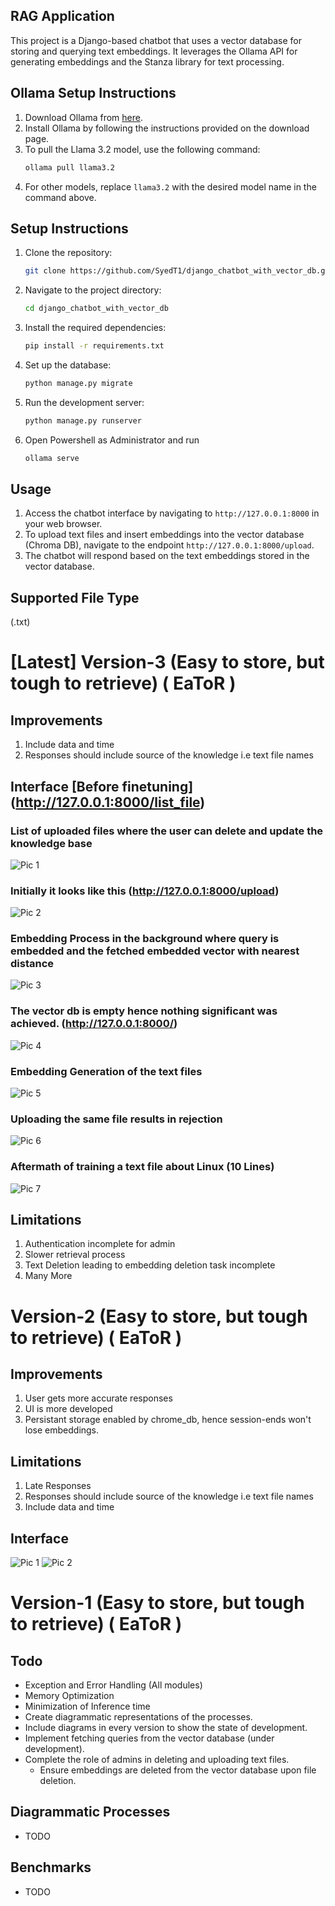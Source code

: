 ## RAG Application

This project is a Django-based chatbot that uses a vector database for storing and querying text embeddings. It leverages the Ollama API for generating embeddings and the Stanza library for text processing.

## Ollama Setup Instructions

1. Download Ollama from [here](https://ollama.com/).
2. Install Ollama by following the instructions provided on the download page.
3. To pull the Llama 3.2 model, use the following command:
    ```sh
    ollama pull llama3.2
    ```
4. For other models, replace `llama3.2` with the desired model name in the command above.


## Setup Instructions

1. Clone the repository:
    ```sh
    git clone https://github.com/SyedT1/django_chatbot_with_vector_db.git
    ```
2. Navigate to the project directory:
    ```sh
    cd django_chatbot_with_vector_db
    ```
3. Install the required dependencies:
    ```sh
    pip install -r requirements.txt
    ```
4. Set up the database:
    ```sh
    python manage.py migrate
    ```
5. Run the development server:
    ```sh
    python manage.py runserver
    ```
6. Open Powershell as Administrator and run
    ```sh
    ollama serve
    ```
    

## Usage
1. Access the chatbot interface by navigating to `http://127.0.0.1:8000` in your web browser.
2. To upload text files and insert embeddings into the vector database (Chroma DB), navigate to the endpoint `http://127.0.0.1:8000/upload`.
3. The chatbot will respond based on the text embeddings stored in the vector database.


## Supported File Type  
(.txt)
# [Latest] Version-3 (Easy to store, but tough to retrieve) ( EaToR )
## Improvements
1. Include data and time
2. Responses should include source of the knowledge i.e text file names


## Interface [Before finetuning] (http://127.0.0.1:8000/list_file)
### List of uploaded files where the user can delete and update the knowledge base
![Pic 1](interface/interface_3.png)

### Initially it looks like this (http://127.0.0.1:8000/upload)
![Pic 2](interface/interface_4.png)

### Embedding Process in the background where query is embedded and the fetched embedded vector with nearest distance 
![Pic 3](interface/interface_5.png)

### The vector db is empty hence nothing significant was achieved. (http://127.0.0.1:8000/)
![Pic 4](interface/interface_6.png)

### Embedding Generation of the text files
![Pic 5](interface/interface_7.png)


### Uploading the same file results in rejection
![Pic 6](interface/interface_8.png)


### Aftermath of training a text file about Linux (10 Lines)
![Pic 7](interface/interface_9.png)


## Limitations
1. Authentication incomplete for admin
2. Slower retrieval process
3. Text Deletion leading to embedding deletion task incomplete
4. Many More


#  Version-2 (Easy to store, but tough to retrieve) ( EaToR )

## Improvements
1. User gets more accurate responses
2. UI is more developed
3. Persistant storage enabled by chrome_db, hence session-ends won't lose embeddings.



## Limitations
1. Late Responses
2. Responses should include source of the knowledge i.e text file names
3. Include data and time

## Interface
![Pic 1](interface/interface_1.png)
![Pic 2](interface/interface_2.png)




# Version-1 (Easy to store, but tough to retrieve) ( EaToR )


## Todo
- Exception and Error Handling (All modules)
- Memory Optimization
- Minimization of Inference time
- Create diagrammatic representations of the processes.
- Include diagrams in every version to show the state of development.
- Implement fetching queries from the vector database (under development).
- Complete the role of admins in deleting and uploading text files.
    - Ensure embeddings are deleted from the vector database upon file deletion.

## Diagrammatic Processes
- TODO 


## Benchmarks
- TODO
